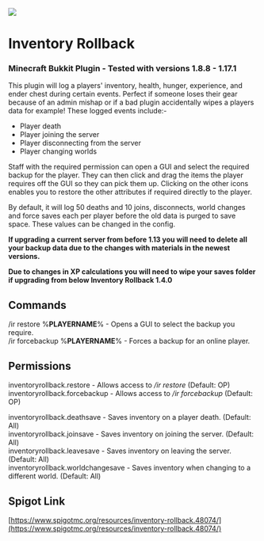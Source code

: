 ![](https://i.imgur.com/KmwQQoi.png)
# Inventory Rollback

### Minecraft Bukkit Plugin - Tested with versions 1.8.8 - 1.17.1

This plugin will log a players' inventory, health, hunger, experience, and ender chest during certain events. Perfect if someone loses their gear because of an admin mishap or if a bad plugin accidentally wipes a players data for example! These logged events include:-  

-   Player death
-   Player joining the server
-   Player disconnecting from the server
-   Player changing worlds

Staff with the required permission can open a GUI and select the required backup for the player. They can then click and drag the items the player requires off the GUI so they can pick them up. Clicking on the other icons enables you to restore the other attributes if required directly to the player.  
  
By default, it will log 50 deaths and 10 joins, disconnects, world changes and force saves each per player before the old data is purged to save space. These values can be changed in the config.  
  
**If upgrading a current server from before 1.13 you will need to delete all your backup data due to the changes with materials in the newest versions.**

**Due to changes in XP calculations you will need to wipe your saves folder if upgrading from below Inventory Rollback 1.4.0**

## Commands
/ir restore %**PLAYERNAME**% - Opens a GUI to select the backup you require.  
/ir forcebackup %**PLAYERNAME**% - Forces a backup for an online player.  

## Permissions

inventoryrollback.restore - Allows access to */ir restore* (Default: OP)  
inventoryrollback.forcebackup - Allows access to */ir forcebackup* (Default: OP)  

inventoryrollback.deathsave - Saves inventory on a player death. (Default: All)  
inventoryrollback.joinsave - Saves inventory on joining the server. (Default: All)  
inventoryrollback.leavesave - Saves inventory on leaving the server. (Default: All)  
inventoryrollback.worldchangesave  - Saves inventory when changing to a different world. (Default: All)  

## Spigot Link
[https://www.spigotmc.org/resources/inventory-rollback.48074/](https://www.spigotmc.org/resources/inventory-rollback.48074/)
